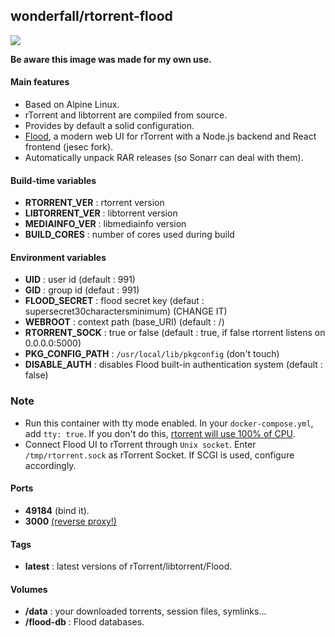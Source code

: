 ## wonderfall/rtorrent-flood

![](https://camo.githubusercontent.com/d8f5cb502f06e0ea1cc171550c2bed035293c1a9/68747470733a2f2f73332e616d617a6f6e6177732e636f6d2f6a6f686e667572726f772e636f6d2f73686172652f666c6f6f642d73637265656e73686f742d612d303630362e706e67)

**Be aware this image was made for my own use.**

#### Main features
- Based on Alpine Linux.
- rTorrent and libtorrent are compiled from source.
- Provides by default a solid configuration.
- [Flood](https://github.com/jesec/flood), a modern web UI for rTorrent with a Node.js backend and React frontend (jesec fork).
- Automatically unpack RAR releases (so Sonarr can deal with them).

#### Build-time variables
- **RTORRENT_VER** : rtorrent version
- **LIBTORRENT_VER** : libtorrent version
- **MEDIAINFO_VER** : libmediainfo version
- **BUILD_CORES** : number of cores used during build

#### Environment variables
- **UID** : user id (default : 991)
- **GID** : group id (defaut : 991)
- **FLOOD_SECRET** : flood secret key (defaut : supersecret30charactersminimum) (CHANGE IT)
- **WEBROOT** : context path (base_URI) (default : /)
- **RTORRENT_SOCK** : true or false (default : true, if false rtorrent listens on 0.0.0.0:5000)
- **PKG_CONFIG_PATH** : `/usr/local/lib/pkgconfig` (don't touch)
- **DISABLE_AUTH** : disables Flood built-in authentication system (default : false)

### Note
- Run this container with tty mode enabled. In your `docker-compose.yml`, add `tty: true`. If you don't do this, [rtorrent will use 100% of CPU](https://github.com/Wonderfall/dockerfiles/issues/156).
- Connect Flood UI to rTorrent through `Unix socket`. Enter `/tmp/rtorrent.sock` as rTorrent Socket. If SCGI is used, configure accordingly.

#### Ports
- **49184** (bind it).
- **3000** [(reverse proxy!)](https://github.com/hardware/mailserver/wiki/Reverse-proxy-configuration)

#### Tags
- **latest** : latest versions of rTorrent/libtorrent/Flood.

#### Volumes
- **/data** : your downloaded torrents, session files, symlinks...
- **/flood-db** : Flood databases.
